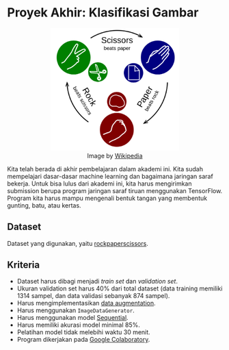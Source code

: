 # Proyek Akhir: Klasifikasi Gambar

<p align='center'>
  <img src='rockpaperscissors.png' width='300' height='auto'>
  <br>
  Image by <a href='https://en.wikipedia.org/wiki/Rock_paper_scissors'>Wikipedia</a>
</p>

Kita telah berada di akhir pembelajaran dalam akademi ini. Kita sudah mempelajari dasar-dasar machine learning dan bagaimana jaringan saraf bekerja. Untuk bisa lulus dari akademi ini, kita harus mengirimkan submission berupa program jaringan saraf tiruan menggunakan TensorFlow. Program kita harus mampu mengenali bentuk tangan yang membentuk gunting, batu, atau kertas.

## Dataset

Dataset yang digunakan, yaitu [rockpaperscissors](https://github.com/dicodingacademy/assets/releases/download/release/rockpaperscissors.zip).

## Kriteria

- Dataset harus dibagi menjadi *train set* dan *validation set*.
- Ukuran validation set harus 40% dari total dataset (data training memiliki 1314 sampel, dan data validasi sebanyak 874 sampel).
- Harus mengimplementasikan [data augmentation](https://www.tensorflow.org/tutorials/images/data_augmentation).
- Harus menggunakan `ImageDataGenerator`.
- Harus menggunakan model [Sequential](https://www.tensorflow.org/api_docs/python/tf/keras/Sequential).
- Harus memiliki akurasi model minimal 85%.
- Pelatihan model tidak melebihi waktu 30 menit.
- Program dikerjakan pada [Google Colaboratory](https://colab.research.google.com/).
